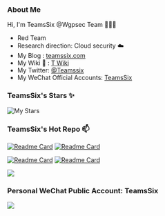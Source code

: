 ### About Me

Hi, I'm TeamsSix @Wgpsec Team 👋👋👋

* Red Team
* Research direction: Cloud security :cloud:
* My Blog : [teamssix.com](https://teamssix.com/)
* My Wiki :book: : [T Wiki](https://wiki.teamssix.com/)
* My Twitter: [@Teamssix](https://twitter.com/TeamsSix)
* My WeChat Official Accounts: [TeamsSix](https://cdn.jsdelivr.net/gh/teamssix/BlogImages/imgs/TeamsSix_Subscription_Logo2.png)



### TeamsSix's Stars ✨

![My Stars](https://github-readme-stats.vercel.app/api?username=teamssix&show_icons=true&locale=cn&include_all_commits=true&count_private=true&theme=tokyonight)

### TeamsSix's Hot Repo 📫

[![Readme Card](https://github-readme-stats.vercel.app/api/pin/?username=teamssix&repo=container-escape-check&theme=tokyonight)](https://github.com/teamssix/container-escape-check)
[![Readme Card](https://github-readme-stats.vercel.app/api/pin/?username=teamssix&repo=awesome-cloud-security&theme=tokyonight)](https://github.com/teamssix/awesome-cloud-security)


[![Readme Card](https://github-readme-stats.vercel.app/api/pin/?username=wgpsec&repo=CreateHiddenAccount&theme=tokyonight)](https://github.com/wgpsec/CreateHiddenAccount)
[![Readme Card](https://github-readme-stats.vercel.app/api/pin/?username=wgpsec&repo=tig&theme=tokyonight)](https://github.com/wgpsec/tig)

![](https://activity-graph.herokuapp.com/graph?username=teamssix&bg_color=black&color=23affc&line=23affc)
### Personal WeChat Public Account: TeamsSix
[![](https://cdn.jsdelivr.net/gh/teamssix/BlogImages/imgs/202204152148071.png)](https://github.com/teamssix)
